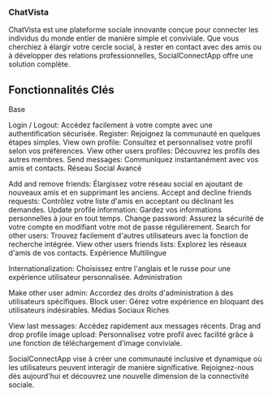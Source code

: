 <h3>ChatVista</h3>


 ChatVista est une plateforme sociale innovante conçue pour connecter les individus du monde entier de manière simple et conviviale. Que vous cherchiez à élargir votre cercle social, à rester en contact avec des amis ou à développer des relations professionnelles, SocialConnectApp offre une solution complète.

<h2>Fonctionnalités Clés</h2>
Base


Login / Logout: Accédez facilement à votre compte avec une authentification sécurisée.
Register: Rejoignez la communauté en quelques étapes simples.
View own profile: Consultez et personnalisez votre profil selon vos préférences.
View other users profiles: Découvrez les profils des autres membres.
Send messages: Communiquez instantanément avec vos amis et contacts.
Réseau Social Avancé

Add and remove friends: Élargissez votre réseau social en ajoutant de nouveaux amis et en supprimant les anciens.
Accept and decline friends requests: Contrôlez votre liste d'amis en acceptant ou déclinant les demandes.
Update profile information: Gardez vos informations personnelles à jour en tout temps.
Change password: Assurez la sécurité de votre compte en modifiant votre mot de passe régulièrement.
Search for other users: Trouvez facilement d'autres utilisateurs avec la fonction de recherche intégrée.
View other users friends lists: Explorez les réseaux d'amis de vos contacts.
Expérience Multilingue

Internationalization: Choisissez entre l'anglais et le russe pour une expérience utilisateur personnalisée.
Administration

Make other user admin: Accordez des droits d'administration à des utilisateurs spécifiques.
Block user: Gérez votre expérience en bloquant des utilisateurs indésirables.
Médias Sociaux Riches

View last messages: Accédez rapidement aux messages récents.
Drag and drop profile image upload: Personnalisez votre profil avec facilité grâce à une fonction de téléchargement d'image conviviale.


SocialConnectApp vise à créer une communauté inclusive et dynamique où les utilisateurs peuvent interagir de manière significative. Rejoignez-nous dès aujourd'hui et découvrez une nouvelle dimension de la connectivité sociale.

